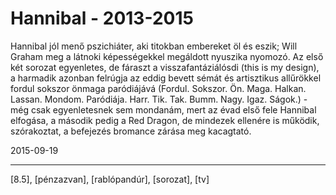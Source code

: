 # Hannibal - 2013-2015

Hannibal jól menő pszichiáter, aki titokban embereket öl és eszik; Will Graham meg a látnoki képességekkel megáldott nyuszika nyomozó. Az első két sorozat egyenletes, de fáraszt a visszafantáziálósdi (this is my design), a harmadik azonban felrúgja az eddig bevett sémát és artisztikus allűrökkel fordul sokszor önmaga paródiájává (Fordul. Sokszor. Ön. Maga. Halkan. Lassan. Mondom. Paródiája. Harr. Tik. Tak. Bumm. Nagy. Igaz. Ságok.) - még csak egyenletesnek sem mondanám, mert az évad első fele Hannibal elfogása, a második pedig a Red Dragon, de mindezek ellenére is működik, szórakoztat, a befejezés bromance zárása meg kacagtató.

2015-09-19 

----

[8.5], [pénzazvan], [rablópandúr], [sorozat], [tv]